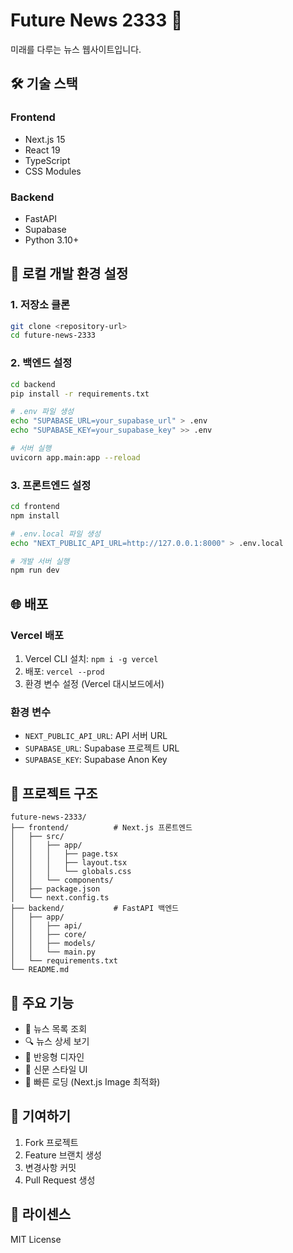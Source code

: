 # Future News 2333 🚀

미래를 다루는 뉴스 웹사이트입니다.

## 🛠️ 기술 스택

### Frontend
- Next.js 15
- React 19
- TypeScript
- CSS Modules

### Backend
- FastAPI
- Supabase
- Python 3.10+

## 🚀 로컬 개발 환경 설정

### 1. 저장소 클론
```bash
git clone <repository-url>
cd future-news-2333
```

### 2. 백엔드 설정
```bash
cd backend
pip install -r requirements.txt

# .env 파일 생성
echo "SUPABASE_URL=your_supabase_url" > .env
echo "SUPABASE_KEY=your_supabase_key" >> .env

# 서버 실행
uvicorn app.main:app --reload
```

### 3. 프론트엔드 설정
```bash
cd frontend
npm install

# .env.local 파일 생성
echo "NEXT_PUBLIC_API_URL=http://127.0.0.1:8000" > .env.local

# 개발 서버 실행
npm run dev
```

## 🌐 배포

### Vercel 배포
1. Vercel CLI 설치: `npm i -g vercel`
2. 배포: `vercel --prod`
3. 환경 변수 설정 (Vercel 대시보드에서)

### 환경 변수
- `NEXT_PUBLIC_API_URL`: API 서버 URL
- `SUPABASE_URL`: Supabase 프로젝트 URL
- `SUPABASE_KEY`: Supabase Anon Key

## 📁 프로젝트 구조

```
future-news-2333/
├── frontend/          # Next.js 프론트엔드
│   ├── src/
│   │   ├── app/
│   │   │   ├── page.tsx
│   │   │   ├── layout.tsx
│   │   │   └── globals.css
│   │   └── components/
│   ├── package.json
│   └── next.config.ts
├── backend/           # FastAPI 백엔드
│   ├── app/
│   │   ├── api/
│   │   ├── core/
│   │   ├── models/
│   │   └── main.py
│   └── requirements.txt
└── README.md
```

## 🔧 주요 기능

- 📰 뉴스 목록 조회
- 🔍 뉴스 상세 보기
- 📱 반응형 디자인
- 🎨 신문 스타일 UI
- 🚀 빠른 로딩 (Next.js Image 최적화)

## 🤝 기여하기

1. Fork 프로젝트
2. Feature 브랜치 생성
3. 변경사항 커밋
4. Pull Request 생성

## 📄 라이센스

MIT License
